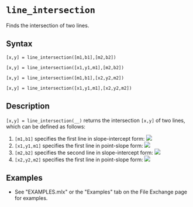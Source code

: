 # `line_intersection`


Finds the intersection of two lines.


  
  
## Syntax
  


`[x,y] = line_intersection([m1,b1],[m2,b2])`




`[x,y] = line_intersection([x1,y1,m1],[m2,b2])`




`[x,y] = line_intersection([m1,b1],[x2,y2,m2])`




`[x,y] = line_intersection([x1,y1,m1],[x2,y2,m2])`


  
  
## Description
  


`[x,y] = line_intersection(__)` returns the intersection `[x,y]` of two lines, which can be defined as follows:



   1.  `[m1,b1]` specifies the first line in slope-intercept form: <img src="https://latex.codecogs.com/svg.latex?\inline&space;y=m_1&space;x+b_1"/> 
   1.  `[x1,y1,m1]` specifies the first line in point-slope form: <img src="https://latex.codecogs.com/svg.latex?\inline&space;y-y_1&space;=m_1&space;(x-x_1&space;)"/> 
   1.  `[m2,b2]` specifies the second line in slope-intercept form: <img src="https://latex.codecogs.com/svg.latex?\inline&space;y=m_2&space;x+b_2"/> 
   1.  `[x2,y2,m2]` specifies the first line in point-slope form: <img src="https://latex.codecogs.com/svg.latex?\inline&space;y-y_2&space;=m_2&space;(x-x_2&space;)"/> 

  
  
## Examples

   -  See "EXAMPLES.mlx" or the "Examples" tab on the File Exchange page for examples. 

